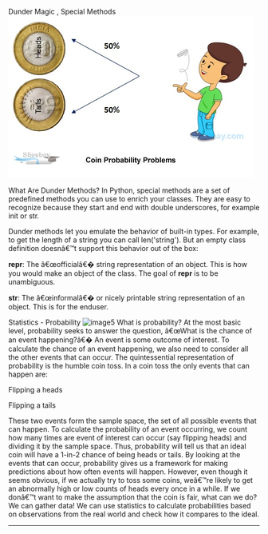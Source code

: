 Dunder Magic , Special Methods
![image4](./image/image5.jpg)

What Are Dunder Methods?
In Python, special methods are a set of predefined methods you can use to enrich your classes. They are easy to recognize because they start and end with double underscores, for example init or str.

Dunder methods let you emulate the behavior of built-in types. For example, to get the length of a string you can call len('string'). But an empty class definition doesnâ€™t support this behavior out of the box:

__repr__: The â€œofficialâ€� string representation of an object. This is how you would make an object of the class. The goal of __repr__ is to be unambiguous.

__str__: The â€œinformalâ€� or nicely printable string representation of an object. This is for the enduser.

Statistics - Probability
![image5](./image/image5.png)
What is probability?
At the most basic level, probability seeks to answer the question, â€œWhat is the chance of an event happening?â€� An event is some outcome of interest. To calculate the chance of an event happening, we also need to consider all the other events that can occur. The quintessential representation of probability is the humble coin toss. In a coin toss the only events that can happen are:

Flipping a heads

Flipping a tails

These two events form the sample space, the set of all possible events that can happen. To calculate the probability of an event occurring, we count how many times are event of interest can occur (say flipping heads) and dividing it by the sample space. Thus, probability will tell us that an ideal coin will have a 1-in-2 chance of being heads or tails. By looking at the events that can occur, probability gives us a framework for making predictions about how often events will happen. However, even though it seems obvious, if we actually try to toss some coins, weâ€™re likely to get an abnormally high or low counts of heads every once in a while. If we donâ€™t want to make the assumption that the coin is fair, what can we do? We can gather data! We can use statistics to calculate probabilities based on observations from the real world and check how it compares to the ideal.
___